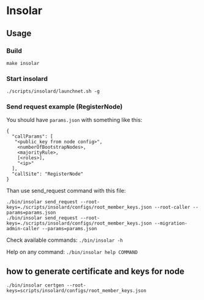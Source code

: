 # Insolar

## Usage

### Build

    make insolar

### Start insolard

    ./scripts/insolard/launchnet.sh -g

### Send request example (RegisterNode)

You should have ```params.json``` with something like this:

    {
      "callParams": [
       "<public_key from node config>",
        <numberOfBootstrapNodes>,
        <majorityRule>,
        [<roles>],
        "<ip>"
      ],
      "callSite": "RegisterNode"
    }

Than use send_request command with this file:

    ./bin/insolar send_request --root-keys=./scripts/insolard/configs/root_member_keys.json --root-caller --params=params.json
    ./bin/insolar send_request --root-keys=./scripts/insolard/configs/root_member_keys.json --migration-admin-caller --params=params.json

Check available commands: `./bin/insolar -h`

Help on any command: `./bin/insolar help COMMAND`

## how to generate certificate and keys for node

    ./bin/insolar certgen --root-keys=scripts/insolard/configs/root_member_keys.json
